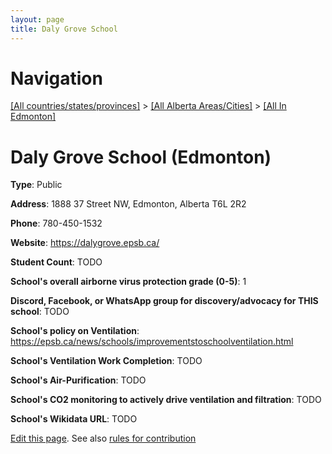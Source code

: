 ```yaml
---
layout: page
title: Daly Grove School
---
```

# Navigation

[[All countries/states/provinces]](../../..) > [[All Alberta Areas/Cities]](../..) > [[All In Edmonton]](..)

# Daly Grove School (Edmonton)

**Type**: Public

**Address**: 1888 37 Street NW, Edmonton, Alberta T6L 2R2

**Phone**: 780-450-1532

**Website**: <https://dalygrove.epsb.ca/>

**Student Count**: TODO

**School's overall airborne virus protection grade (0-5)**: 1

**Discord, Facebook, or WhatsApp group for discovery/advocacy for THIS school**: TODO

**School's policy on Ventilation**: <https://epsb.ca/news/schools/improvementstoschoolventilation.html>

**School's Ventilation Work Completion**: TODO

**School's Air-Purification**: TODO

**School's CO2 monitoring to actively drive ventilation and filtration**: TODO

**School's Wikidata URL**: TODO


[Edit this page](https://github.com/ventilate-schools/AB/edit/main/./Edmonton/Daly_Grove_School.md). See also [rules for contribution](../../../contribution-rules/)